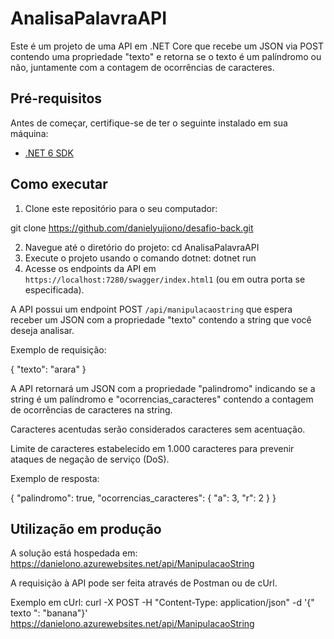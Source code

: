 # AnalisaPalavraAPI

Este é um projeto de uma API em .NET Core que recebe um JSON via POST contendo uma propriedade "texto" e retorna se o texto é um palíndromo ou não, juntamente com a contagem de ocorrências de caracteres.

## Pré-requisitos

Antes de começar, certifique-se de ter o seguinte instalado em sua máquina:

- [.NET 6 SDK](https://dotnet.microsoft.com/download/dotnet/6.0)

## Como executar

1. Clone este repositório para o seu computador:

git clone https://github.com/danielyujiono/desafio-back.git

2. Navegue até o diretório do projeto: cd AnalisaPalavraAPI
3. Execute o projeto usando o comando dotnet: dotnet run
4. Acesse os endpoints da API em `https://localhost:7280/swagger/index.html1` (ou em outra porta se especificada).

A API possui um endpoint POST `/api/manipulacaostring` que espera receber um JSON com a propriedade "texto" contendo a string que você deseja analisar.

Exemplo de requisição:

{
  "texto": "arara"
}

A API retornará um JSON com a propriedade "palindromo" indicando se a string é um palíndromo e "ocorrencias_caracteres" contendo a contagem de ocorrências de caracteres na string. 

Caracteres acentudas serão considerados caracteres sem acentuação.

Limite de caracteres estabelecido em 1.000 caracteres para prevenir ataques de negação de serviço (DoS).

Exemplo de resposta:

{
  "palindromo": true,
  "ocorrencias_caracteres": {
    "a": 3,
    "r": 2
  }
}

## Utilização em produção

A solução está hospedada em:
https://danielono.azurewebsites.net/api/ManipulacaoString 

A requisição à API pode ser feita através de Postman ou de cUrl.

Exemplo em cUrl:
curl -X POST -H "Content-Type: application/json" -d '{" texto ": "banana"}' https://danielono.azurewebsites.net/api/ManipulacaoString
